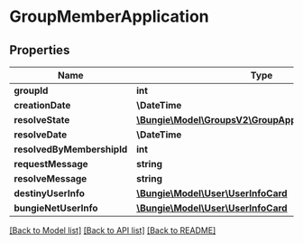 # GroupMemberApplication

## Properties
Name | Type | Description | Notes
------------ | ------------- | ------------- | -------------
**groupId** | **int** |  | [optional] 
**creationDate** | **\DateTime** |  | [optional] 
**resolveState** | [**\Bungie\Model\GroupsV2\GroupApplicationResolveState**](GroupApplicationResolveState.md) |  | [optional] 
**resolveDate** | **\DateTime** |  | [optional] 
**resolvedByMembershipId** | **int** |  | [optional] 
**requestMessage** | **string** |  | [optional] 
**resolveMessage** | **string** |  | [optional] 
**destinyUserInfo** | [**\Bungie\Model\User\UserInfoCard**](UserInfoCard.md) |  | [optional] 
**bungieNetUserInfo** | [**\Bungie\Model\User\UserInfoCard**](UserInfoCard.md) |  | [optional] 

[[Back to Model list]](../README.md#documentation-for-models) [[Back to API list]](../README.md#documentation-for-api-endpoints) [[Back to README]](../README.md)


